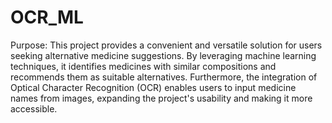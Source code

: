 # OCR_ML
Purpose:
This project provides a convenient and versatile solution for users seeking alternative medicine suggestions. By leveraging machine learning techniques, it identifies medicines with similar compositions and recommends them as suitable alternatives. Furthermore, the integration of Optical Character Recognition (OCR) enables users to input medicine names from images, expanding the project's usability and making it more accessible.
